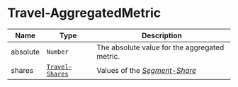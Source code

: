 
# Travel-AggregatedMetric
Name        |Type      | Description
------------|----------|------------
absolute | `Number` | The absolute value for the aggregated metric.
shares | [`Travel-Shares`](/api/reference/data-modelsata-models/r-shares/travel.md) | Values of the [*Segment-Share*](/api/concepts/statistics.md#share)
